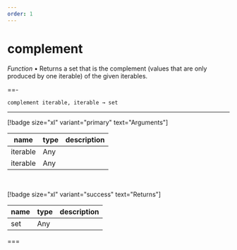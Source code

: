 ```yaml
---
order: 1
---
```

# complement

_Function_ &bull; Returns a set that is the complement (values that are only produced by one iterable) of the given iterables.


==- <pre><code>complement iterable, iterable &rarr; set</code></pre>
<hr>

[!badge size="xl" variant="primary" text="Arguments"]

| name | type | description |
|------|------|-------------|
|iterable|Any||
|iterable|Any||

<br>

[!badge size="xl" variant="success" text="Returns"]

| name | type | description |
|------|------|-------------|
|set|Any||



===



